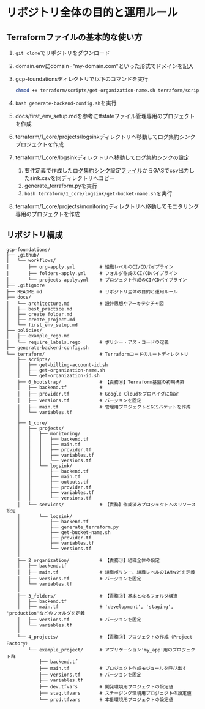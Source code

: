 # リポジトリ全体の目的と運用ルール

## Terraformファイルの基本的な使い方

1. `git clone`でリポジトリをダウンロード
2. domain.envにdomain="my-domain.com"といった形式でドメインを記入
3. gcp-foundationsディレクトリで以下のコマンドを実行

   ```bash
   chmod +x terraform/scripts/get-organization-name.sh terraform/scripts/get-organization-id.sh generate-backend-config.sh terraform/1_core/logsink/get-bucket-name.sh
   ```

4. `bash generate-backend-config.sh`を実行
5. docs/first_env_setup.mdを参考にtfstateファイル管理専用のプロジェクトを作成
6. terraform/1_core/projects/logsinkディレクトリへ移動してログ集約シンクプロジェクトを作成
7. terraform/1_core/logsinkディレクトリへ移動してログ集約シンクの設定
   1. 要件定義で作成した[ログ集約シンク設定ファイル](https://docs.google.com/spreadsheets/d/1pp-qeE457PHePtdSsADMWXy9yWtNI2fAnk_wa0KVmVE/edit?gid=0#gid=0 "Google Driveリンク")からGASでcsv出力したsink.csvを同ディレクトリへコピー
   2. generate_terraform.pyを実行
   3. `bash terraform/1_core/logsink/get-bucket-name.sh`を実行
8. terraform/1_core/projects/monitoringディレクトリへ移動してモニタリング専用のプロジェクトを作成

## リポジトリ構成

```plaintext
gcp-foundations/
├── .github/
│   └── workflows/
│       ├── org-apply.yml         # 組織レベルのCI/CDパイプライン
│       ├── folders-apply.yml     # フォルダ作成のCI/CDパイプライン
│       └── projects-apply.yml    # プロジェクト作成のCI/CDパイプライン
├── .gitignore
├── README.md                     # リポジトリ全体の目的と運用ルール
├── docs/
│   └── architecture.md           # 設計思想やアーキテクチャ図
│   ├── best_practice.md
│   ├── create_folder.md
│   ├── create_project.md
│   └── first_env_setup.md
├── policies/
│   ├── example_rego.md
│   └── require_labels.rego       # ポリシー・アズ・コードの定義
├── generate-backend-config.sh
└── terraform/                    # Terraformコードのルートディレクトリ
    ├── scripts/
    │   ├── get-billing-account-id.sh
    │   ├── get-organization-name.sh
    │   └── get-organization-id.sh
    ├── 0_bootstrap/              # 【責務⓪】Terraform基盤の初期構築
    │   ├── backend.tf            # 
    │   ├── provider.tf           # Google Cloudをプロバイダに指定️
    │   ├── versions.tf           # バージョンを固定
    │   ├── main.tf               # 管理用プロジェクトとGCSバケットを作成
    │   └── variables.tf
    │
    ├── 1_core/
    │   ├── projects/
    │   │   ├── monitoring/
    │   │   │   ├── backend.tf
    │   │   │   ├── main.tf
    │   │   │   ├── provider.tf
    │   │   │   ├── variables.tf
    │   │   │   └── versions.tf
    │   │   └── logsink/
    │   │       ├── backend.tf
    │   │       ├── main.tf
    │   │       ├── outputs.tf
    │   │       ├── provider.tf
    │   │       ├── variables.tf
    │   │       └── versions.tf
    │   └── services/             # 【責務】作成済みプロジェクトへのリソース設定
    │       └── logsink/
    │           ├── backend.tf
    │           ├── generate_terraform.py
    │           ├── get-bucket-name.sh
    │           ├── provider.tf
    │           ├── variables.tf
    │           └── versions.tf
    │
    ├── 2_organization/           # 【責務①】組織全体の設定
    │   ├── backend.tf
    │   ├── main.tf               # 組織ポリシー、組織レベルのIAMなどを定義
    │   ├── versions.tf           # バージョンを固定
    │   └── variables.tf
    │
    ├── 3_folders/                # 【責務②】基本となるフォルダ構造
    │   ├── backend.tf
    │   ├── main.tf               # 'development', 'staging', 'production'などのフォルダを定義
    │   ├── versions.tf           # バージョンを固定
    │   └── variables.tf
    │
    └── 4_projects/               # 【責務③】プロジェクトの作成（Project Factory）
        └── example_project/      # アプリケーション'my_app'用のプロジェクト群
            ├── backend.tf
            ├── main.tf           # プロジェクト作成モジュールを呼び出す
            ├── versions.tf       # バージョンを固定
            ├── variables.tf
            ├── dev.tfvars        # 開発環境用プロジェクトの設定値
            ├── stag.tfvars       # ステージング環境用プロジェクトの設定値
            └── prod.tfvars       # 本番環境用プロジェクトの設定値
```
